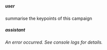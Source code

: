 ##### user
summarise the keypoints of this campaign

##### assistant
*An error occurred. See console logs for details.*